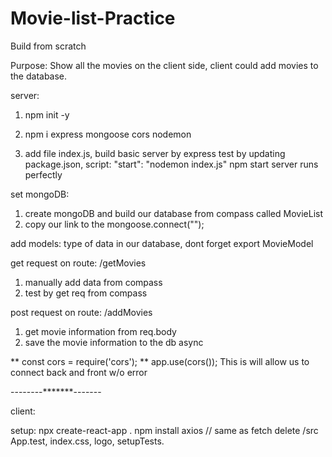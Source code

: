 # Movie-list-Practice
Build from scratch

Purpose: Show all the movies on the client side, client could add movies to the database.


server:
1. npm init -y
2. npm i express mongoose cors nodemon

1. add file index.js, build basic server by express
  test by updating package.json, script: "start": "nodemon index.js"
  npm start   server runs perfectly

set mongoDB:
1. create mongoDB and build our database from compass called MovieList
2. copy our link to the mongoose.connect("");

add models: type of data in our database, dont forget export MovieModel

get request on route: /getMovies
1. manually add data from compass
2. test by get req from compass

post request on route: /addMovies
1. get movie information from req.body
2. save the movie information to the db async

** const cors = require('cors');
** app.use(cors());
This is will allow us to connect back and front w/o error

--------*******-------

client:

setup:
npx create-react-app .
npm install axios // same as fetch
delete /src App.test, index.css, logo, setupTests.
